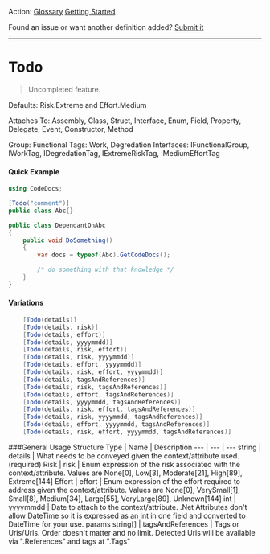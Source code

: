Action: [Glossary]() [Getting Started]()

Found an issue or want another definition added? [Submit it](https://github.com/rskopecek/CodeDocs/issues/new)


---

Todo
====================

> Uncompleted feature.

Defaults: Risk.Extreme and Effort.Medium

Attaches To: Assembly, Class, Struct, Interface, Enum, Field, Property, Delegate, Event, Constructor, Method

Group: Functional
Tags: Work, Degredation
Interfaces: IFunctionalGroup, IWorkTag, IDegredationTag, IExtremeRiskTag, IMediumEffortTag

#### Quick Example
```csharp
using CodeDocs;

[Todo("comment")]
public class Abc{}

public class DependantOnAbc
{
	public void DoSomething()
	{
		var docs = typeof(Abc).GetCodeDocs();

		/* do something with that knowledge */
	}
}
```

#### Variations
```csharp
    [Todo(details)]
    [Todo(details, risk)]
    [Todo(details, effort)]
    [Todo(details, yyyymmdd)]
    [Todo(details, risk, effort)]
    [Todo(details, risk, yyyymmdd)]
    [Todo(details, effort, yyyymmdd)]
    [Todo(details, risk, effort, yyyymmdd)]
    [Todo(details, tagsAndReferences)]
    [Todo(details, risk, tagsAndReferences)]
    [Todo(details, effort, tagsAndReferences)]
    [Todo(details, yyyymmdd, tagsAndReferences)]
    [Todo(details, risk, effort, tagsAndReferences)]
    [Todo(details, risk, yyyymmdd, tagsAndReferences)]
    [Todo(details, effort, yyyymmdd, tagsAndReferences)]
    [Todo(details, risk, effort, yyyymmdd, tagsAndReferences)]
```

###General Usage Structure
Type | Name | Description
--- | --- | ---
string | details | What needs to be conveyed given the context/attribute used. (required)
Risk | risk | Enum expression of the risk associated with the context/attribute.  Values are None[0], Low[3], Moderate[21], High[89], Extreme[144]
Effort | effort | Enum expression of the effort required to address given the context/attribute.  Values are None[0], VerySmall[1], Small[8], Medium[34], Large[55], VeryLarge[89], Unknown[144]
int | yyyymmdd | Date to attach to the context/attribute.  .Net Attributes don't allow DateTime so it is expressed as an int in one field and converted to DateTime for your use.
params string[] | tagsAndReferences | Tags or Uris/Urls. Order doesn't matter and no limit.  Detected Uris will be available via ".References" and tags at ".Tags"